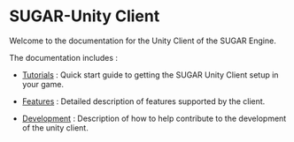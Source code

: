 # SUGAR-Unity Client

Welcome to the documentation for the Unity Client of the SUGAR Engine.

The documentation includes : 

- [Tutorials](tutorials/index.md) : Quick start guide to getting the SUGAR Unity Client setup in your game.

- [Features](features/index.md) : Detailed description of features supported by the client.

- [Development](concepts/index.md) : Description of how to help contribute to the development of the unity client. 